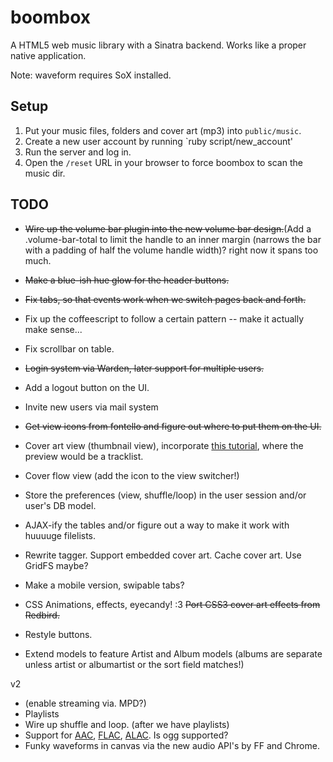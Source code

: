 boombox
=======

A HTML5 web music library with a Sinatra backend. Works like a proper native application.

Note: waveform requires SoX installed.


## Setup

1. Put your music files, folders and cover art (mp3) into `public/music`.
2. Create a new user account by running `ruby script/new_account'
3. Run the server and log in.
4. Open the `/reset` URL in your browser to force boombox to scan the music dir.


## TODO

* ~~Wire up the volume bar plugin into the new volume bar design.~~(Add a .volume-bar-total to limit the handle to an inner margin (narrows the bar with a padding of half the volume handle width)? right now it spans too much.
* ~~Make a blue-ish hue glow for the header buttons.~~
* ~~Fix tabs, so that events work when we switch pages back and forth.~~
* Fix up the coffeescript to follow a certain pattern -- make it actually make sense...

* Fix scrollbar on table.

* ~~Login system via Warden, later support for multiple users.~~
* Add a logout button on the UI.
* Invite new users via mail system

* ~~Get view icons from fontello and figure out where to put them on the UI.~~
* Cover art view (thumbnail view), incorporate [this tutorial](http://tympanus.net/Tutorials/ThumbnailGridExpandingPreview/), where the preview would be a tracklist.
* Cover flow view (add the icon to the view switcher!)
* Store the preferences (view, shuffle/loop) in the user session and/or user's DB model.

* AJAX-ify the tables and/or figure out a way to make it work with huuuuge filelists.

* Rewrite tagger. Support embedded cover art. Cache cover art. Use GridFS maybe?

* Make a mobile version, swipable tabs?

* CSS Animations, effects, eyecandy! :3 ~~Port CSS3 cover art effects from Redbird.~~

* Restyle buttons.

* Extend models to feature Artist and Album models (albums are separate unless artist or albumartist or the sort field matches!)



v2

* (enable streaming via. MPD?)
* Playlists
* Wire up shuffle and loop. (after we have playlists)
* Support for [AAC](https://github.com/audiocogs/aac.js), [FLAC](https://github.com/audiocogs/flac.js), [ALAC](https://github.com/audiocogs/alac.js). Is ogg supported?
* Funky waveforms in canvas via the new audio API's by FF and Chrome.